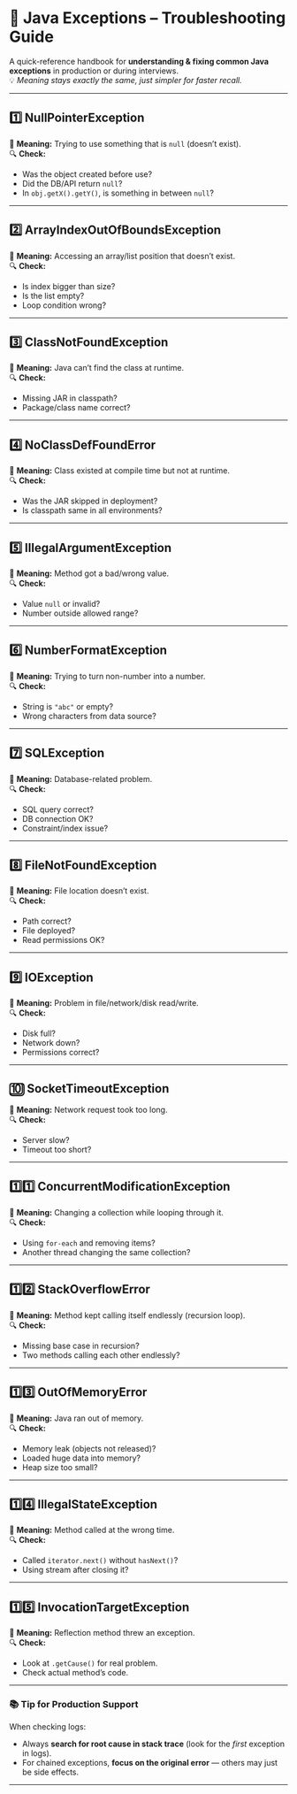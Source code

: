 
# 🚨 Java Exceptions – Troubleshooting Guide

A quick-reference handbook for **understanding & fixing common Java exceptions** in production or during interviews.  
💡 *Meaning stays exactly the same, just simpler for faster recall.*

---

## 1️⃣ NullPointerException
📌 **Meaning:** Trying to use something that is `null` (doesn’t exist).  
🔍 **Check:**
- Was the object created before use?  
- Did the DB/API return `null`?  
- In `obj.getX().getY()`, is something in between `null`?  

---

## 2️⃣ ArrayIndexOutOfBoundsException
📌 **Meaning:** Accessing an array/list position that doesn’t exist.  
🔍 **Check:**
- Is index bigger than size?  
- Is the list empty?  
- Loop condition wrong?  

---

## 3️⃣ ClassNotFoundException
📌 **Meaning:** Java can’t find the class at runtime.  
🔍 **Check:**
- Missing JAR in classpath?  
- Package/class name correct?  

---

## 4️⃣ NoClassDefFoundError
📌 **Meaning:** Class existed at compile time but not at runtime.  
🔍 **Check:**
- Was the JAR skipped in deployment?  
- Is classpath same in all environments?  

---

## 5️⃣ IllegalArgumentException
📌 **Meaning:** Method got a bad/wrong value.  
🔍 **Check:**
- Value `null` or invalid?  
- Number outside allowed range?  

---

## 6️⃣ NumberFormatException
📌 **Meaning:** Trying to turn non-number into a number.  
🔍 **Check:**
- String is `"abc"` or empty?  
- Wrong characters from data source?  

---

## 7️⃣ SQLException
📌 **Meaning:** Database-related problem.  
🔍 **Check:**
- SQL query correct?  
- DB connection OK?  
- Constraint/index issue?  

---

## 8️⃣ FileNotFoundException
📌 **Meaning:** File location doesn’t exist.  
🔍 **Check:**
- Path correct?  
- File deployed?  
- Read permissions OK?  

---

## 9️⃣ IOException
📌 **Meaning:** Problem in file/network/disk read/write.  
🔍 **Check:**
- Disk full?  
- Network down?  
- Permissions correct?  

---

## 🔟 SocketTimeoutException
📌 **Meaning:** Network request took too long.  
🔍 **Check:**
- Server slow?  
- Timeout too short?  

---

## 1️⃣1️⃣ ConcurrentModificationException
📌 **Meaning:** Changing a collection while looping through it.  
🔍 **Check:**
- Using `for-each` and removing items?  
- Another thread changing the same collection?  

---

## 1️⃣2️⃣ StackOverflowError
📌 **Meaning:** Method kept calling itself endlessly (recursion loop).  
🔍 **Check:**
- Missing base case in recursion?  
- Two methods calling each other endlessly?  

---

## 1️⃣3️⃣ OutOfMemoryError
📌 **Meaning:** Java ran out of memory.  
🔍 **Check:**
- Memory leak (objects not released)?  
- Loaded huge data into memory?  
- Heap size too small?  

---

## 1️⃣4️⃣ IllegalStateException
📌 **Meaning:** Method called at the wrong time.  
🔍 **Check:**
- Called `iterator.next()` without `hasNext()`?  
- Using stream after closing it?  

---

## 1️⃣5️⃣ InvocationTargetException
📌 **Meaning:** Reflection method threw an exception.  
🔍 **Check:**
- Look at `.getCause()` for real problem.  
- Check actual method’s code.  

---

### 📚 Tip for Production Support
When checking logs:
- Always **search for root cause in stack trace** (look for the *first* exception in logs).
- For chained exceptions, **focus on the original error** — others may just be side effects.

---

